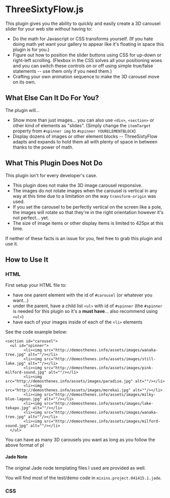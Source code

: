 # ThreeSixtyFlow.js

This plugin gives you the ability to quickly and easily create a 3D carousel slider for your web site *without* having to:

* Do the math for Javascript or CSS transforms yourself. (If you hate doing math yet want your gallery to appear like it's floating in space this plugin is for you.)
* Figure out how to position the slider buttons using CSS for up-down or right-left scrolling.  (Flexbox in the CSS solves all your positioning woes and you can switch these controls on or off using simple true/false statements -- use them only if you need them.)
* Crafting your own animation sequence to make the 3D carousel move on its own.

## What Else Can It Do For You?

The plugin will...

* Show more than just images... you can also use `<div>`, `<section>` or other kind of elements as "slides".  (Simply change the `itemTarget` property from `#spinner img` to `#spinner YOURELEMENTBLOCK`)
* Display dozens of images or other element blocks -- ThreeSixtyFlow adapts and expands to hold them all with plenty of space in between thanks to the power of math.

## What This Plugin Does Not Do

This plugin isn't for every developer's case.

* This plugin does not make the 3D image carousel responsive.
* The images do not rotate images when the carousel is vertical in any way at this time due to a limitation on the way `transform-origin` was used.
* If you set the carousel to be perfectly vertical on the screen like a pole, the images will rotate so that they're in the right orientation however it's not perfect... yet.
* The size of image items or other display items is limited to 425px at this time.

If neither of these facts is an issue for you, feel free to grab this plugin and use it.

## How to Use It

### HTML

First setup your HTML file to: 

* have one parent element with the id of `#carousel` (or whatever you want...)
* under the parent, have a child list `<ul>` with id of `#spinner` (the `#spinner` is needed for this plugin so it's a **must have**... also recommend using `<ul>`)
* have each of your images inside of each of the `<li>` elements

See the code example below:

	<section id="carousel">
	  <ul id="spinner">
	        <li><img src="http://demosthenes.info/assets/images/wanaka-tree.jpg" alt=""/></li>
	        <li><img src="http://demosthenes.info/assets/images/still-lake.jpg" alt=""/></li>
	        <li><img src="http://demosthenes.info/assets/images/pink-milford-sound.jpg" alt=""/></li>
	        <li><img src="http://demosthenes.info/assets/images/paradise.jpg" alt=""/></li>
	        <li><img src="http://demosthenes.info/assets/images/morekai.jpg" alt=""/></li>
	        <li><img src="http://demosthenes.info/assets/images/milky-blue-lagoon.jpg" alt=""/></li>
	        <li><img src="http://demosthenes.info/assets/images/lake-tekapo.jpg" alt=""/></li>
	        <li><img src="http://demosthenes.info/assets/images/wanaka-tree.jpg" alt=""/></li>
	        <li><img src="http://demosthenes.info/assets/images/milford-sound.jpg" alt=""/></li>
	  </ul>

You can have as many 3D carousels you want as long as you follow the above format of pl

#### Jade Note

The original Jade node templating files I used are provided as well.  

You will find most of the test/demo code in `mixins.project.041415.1.jade`.


### CSS

